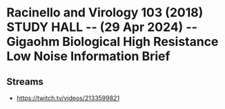 # Racinello and Virology 103 (2018) STUDY HALL -- (29 Apr 2024) -- Gigaohm Biological High Resistance Low Noise Information Brief

## Streams
- https://twitch.tv/videos/2133599821

